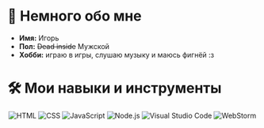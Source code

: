 # 👋 Немного обо мне

- **Имя:** Игорь
- **Пол:** ~~Dead inside~~ Мужской
- **Хобби:** играю в игры, слушаю музыку и маюсь фигнёй :з

# 🛠 Мои навыки и инструменты
<p align="center">
     <img alt="HTML" src="https://img.shields.io/badge/-HTML-090909?style=for-the-badge&logo=HTML5" />
     <img alt="CSS" src="https://img.shields.io/badge/-CSS-090909?style=for-the-badge&logo=CSS3&logoColor=29a8e2" />
     <img alt="JavaScript" src="https://img.shields.io/badge/-JavaScript-090909?style=for-the-badge&logo=JavaScript" />
     <img alt="Node.js" src="https://img.shields.io/badge/Node.js-090909?style=for-the-badge&logo=Node.js" />
     <img alt="Visual Studio Code" src="https://img.shields.io/badge/Visual%20Studio%20Code-090909?&style=for-the-badge&logo=Visual-Studio-Code&logoColor=blue" />
     <img alt="WebStorm" src="https://img.shields.io/badge/-WebStorm-090909?style=for-the-badge&logo=WebStorm&logoColor=pink" />
</p>

<!---
darkness132/darkness132 is a ✨ special ✨ repository because its `README.md` (this file) appears on your GitHub profile.
You can click the Preview link to take a look at your changes.
--->
